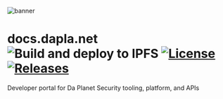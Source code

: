 ![banner](https://banner.dapla.net/?utm_campaign=community-buildpacks&utm_source=github.com/daplanet/xelatex-buildpack&utm_medium=markdown)

# docs.dapla.net ![Build and deploy to IPFS](https://github.com/Daplanet/docs.dapla.net/workflows/Build%20and%20deploy%20to%20IPFS/badge.svg) [![License](https://img.shields.io/github/license/Daplanet/status.svg?style=flat-square)](https://github.com/Daplanet/docs.dapla.net/LICENCE.md) [![Releases](https://img.shields.io/github/tag/Daplanet/status.svg?style=flat-square)](https://github.com/Daplanet/docs.dapla.net/tags)

Developer portal for Da Planet Security tooling, platform, and APIs

